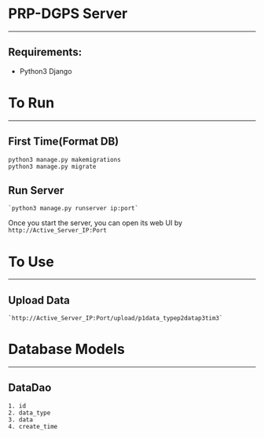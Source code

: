 # PRP-DGPS Server
---------------------------------------------------------------------------------
## Requirements:

* Python3 Django

# To Run
---------------------------------------------------------------------------------
## **First Time(Format DB)**
```
python3 manage.py makemigrations
python3 manage.py migrate
```
## **Run Server**
    `python3 manage.py runserver ip:port`
Once you start the server, you can open its web UI by
    `http://Active_Server_IP:Port`

# To Use
---------------------------------------------------------------------------------
## **Upload Data**
    `http://Active_Server_IP:Port/upload/p1data_typep2datap3tim3`

# Database Models
---------------------------------------------------------------------------------
## **DataDao**
```
1. id
2. data_type
3. data
4. create_time
```

